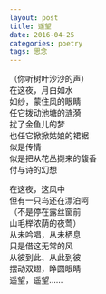```yaml
---
layout: post
title: 遥望
date: 2016-04-25
categories: poetry
tags: 思念
---
```


（你听树叶沙沙的声）  
在这夜，月白如水  
如纱，蒙住风的眼睛  
任它拨动池塘的涟漪  
扰了金鱼儿的梦  
也任它掀掀姑娘的裙裾  
似是传情  
似是把从花丛撷来的馥香  
付与诗的幻想  

在这夜，这风中  
但有一只鸟还在漂泊呵  
（不是停在露丝窗前  
山毛榉浓荫的夜莺）  
从未吟唱，从未栖息  
只是借这无常的风  
从彼到此、从此到彼  
摆动双翅，睁圆眼睛  
遥望，遥望……   